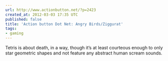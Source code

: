 ```yaml
---
url: http://www.actionbutton.net/?p=2423
created_at: 2012-03-03 17:35 UTC
published: false
title: 'Action button Dot Net: Angry Birds/Ziggurat'
tags:
- gaming
---
```


Tetris is about death, in a way, though it’s at least courteous enough to only star geometric shapes and not feature any abstract human scream sounds.

